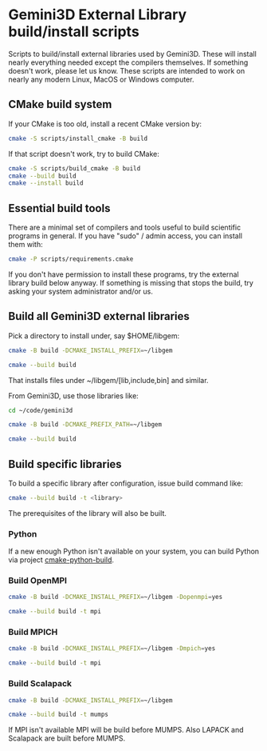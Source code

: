 # Gemini3D External Library build/install scripts

Scripts to build/install external libraries used by Gemini3D.
These will install nearly everything needed except the compilers themselves.
If something doesn't work, please let us know.
These scripts are intended to work on nearly any modern Linux, MacOS or Windows computer.

## CMake build system

If your CMake is too old, install a recent CMake version by:

```sh
cmake -S scripts/install_cmake -B build
```

If that script doesn't work, try to build CMake:

```sh
cmake -S scripts/build_cmake -B build
cmake --build build
cmake --install build
```

## Essential build tools

There are a minimal set of compilers and tools useful to build scientific programs in general.
If you have "sudo" / admin access, you can install them with:

```sh
cmake -P scripts/requirements.cmake
```

If you don't have permission to install these programs, try the external library build below anyway.
If something is missing that stops the build, try asking your system administrator and/or us.

## Build all Gemini3D external libraries

Pick a directory to install under, say $HOME/libgem:

```sh
cmake -B build -DCMAKE_INSTALL_PREFIX=~/libgem

cmake --build build
```

That installs files under ~/libgem/[lib,include,bin] and similar.

From Gemini3D, use those libraries like:

```sh
cd ~/code/gemini3d

cmake -B build -DCMAKE_PREFIX_PATH=~/libgem

cmake --build build
```

## Build specific libraries

To build a specific library after configuration, issue build command like:

```sh
cmake --build build -t <library>
```

The prerequisites of the library will also be built.

### Python

If a new enough Python isn't available on your system, you can build Python via project
[cmake-python-build](https://github.com/gemini3d/cmake-python-build).

### Build OpenMPI

```sh
cmake -B build -DCMAKE_INSTALL_PREFIX=~/libgem -Dopenmpi=yes

cmake --build build -t mpi
```

### Build MPICH

```sh
cmake -B build -DCMAKE_INSTALL_PREFIX=~/libgem -Dmpich=yes

cmake --build build -t mpi
```

### Build Scalapack

```sh
cmake -B build -DCMAKE_INSTALL_PREFIX=~/libgem

cmake --build build -t mumps
```

If MPI isn't available MPI will be build before MUMPS.
Also LAPACK and Scalapack are built before MUMPS.
